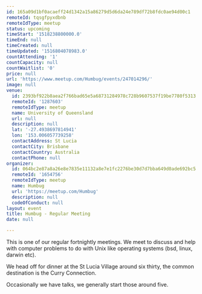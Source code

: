 ```yaml
---
id: 165a09d1bf0acaeff24d1342a15a86279d5d6da24e789df72b8fdc0ae94d00c1
remoteId: tqsgfpyxdbnb
remoteIdType: meetup
status: upcoming
timeStart: '1518238800000.0'
timeEnd: null
timeCreated: null
timeUpdated: '1516804078983.0'
countAttending: '1'
countCapacity: null
countWaitlist: '0'
price: null
url: 'https://www.meetup.com/Humbug/events/247014296/'
image: null
venue:
  id: 2393bf922b8aea2f766bad65e5a68731284978c728b9607537f19be7780f5313
  remoteId: '1287603'
  remoteIdType: meetup
  name: University of Queensland
  url: null
  description: null
  lat: '-27.4938697814941'
  lon: '153.006057739258'
  contactAddress: St Lucia
  contactCity: Brisbane
  contactCountry: Australia
  contactPhone: null
organizer:
  id: 064bc2e87a8a26e8e7835e11132a8e7e1fc2276be30d7d7bba649d0ade692bc5
  remoteId: '1654756'
  remoteIdType: meetup
  name: Humbug
  url: 'https://meetup.com/Humbug'
  description: null
  codeOfConduct: null
layout: event
title: Humbug - Regular Meeting
date: null

---
```

<p>This is one of our regular fortnightly meetings. We meet to discuss and help with computer problems to do with Unix like operating systems (bsd, linux, darwin etc).</p> <p>We head off for dinner at the St Lucia Village around six thirty, the common destination is the Curry Connection.</p> <p>Occasionally we have talks, we generally start those around five.</p> 
